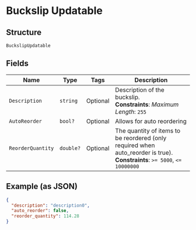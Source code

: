 
# Buckslip Updatable

## Structure

`BuckslipUpdatable`

## Fields

| Name | Type | Tags | Description |
|  --- | --- | --- | --- |
| `Description` | `string` | Optional | Description of the buckslip.<br>**Constraints**: *Maximum Length*: `255` |
| `AutoReorder` | `bool?` | Optional | Allows for auto reordering |
| `ReorderQuantity` | `double?` | Optional | The quantity of items to be reordered (only required when auto_reorder is true).<br>**Constraints**: `>= 5000`, `<= 10000000` |

## Example (as JSON)

```json
{
  "description": "description0",
  "auto_reorder": false,
  "reorder_quantity": 114.28
}
```

